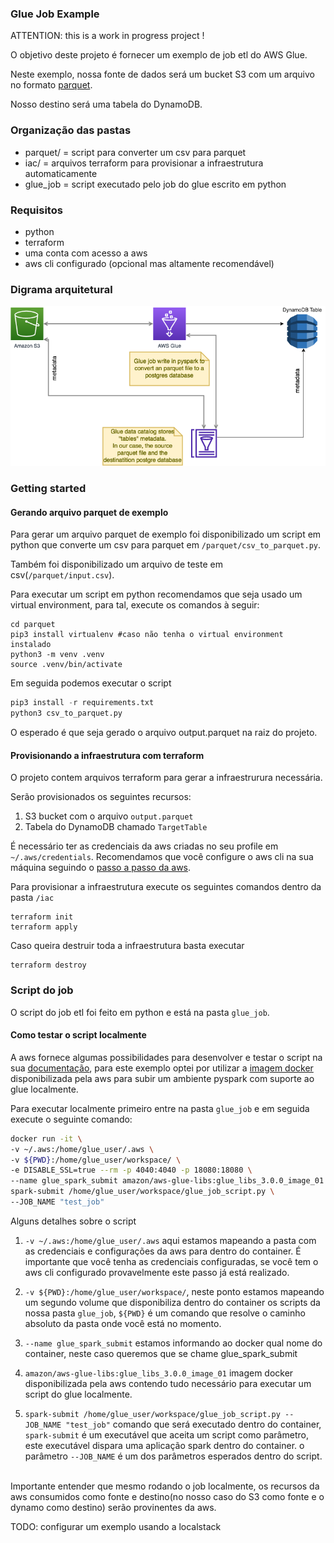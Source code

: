 ### Glue Job Example

ATTENTION: this is a work in progress project !

O objetivo deste projeto é fornecer um exemplo de job etl do AWS Glue.

Neste exemplo, nossa fonte de dados será um bucket S3 com um arquivo no formato [parquet](https://parquet.apache.org/).

Nosso destino será uma tabela do DynamoDB. 

### Organização das pastas

 - parquet/ = script para converter um csv para parquet
 - iac/ = arquivos terraform para provisionar a infraestrutura automaticamente
 - glue_job = script executado pelo job do glue escrito em python


### Requisitos
- python
- terraform
- uma conta com acesso a aws
- aws cli configurado (opcional mas altamente recomendável)


### Digrama arquitetural

![Diagrama](/docs/images/Glue_example.drawio.png)


### Getting started


#### Gerando arquivo parquet de exemplo 

Para gerar um arquivo parquet de exemplo foi disponibilizado um script em python que converte um csv para parquet em `/parquet/csv_to_parquet.py`.

Também foi disponibilizado um arquivo de teste em csv(`/parquet/input.csv`).

Para executar um script em python recomendamos que seja usado um virtual environment, para tal, execute os comandos à seguir:


```shell
cd parquet
pip3 install virtualenv #caso não tenha o virtual environment instalado
python3 -m venv .venv
source .venv/bin/activate
```

Em seguida podemos executar o script

```python
pip3 install -r requirements.txt
python3 csv_to_parquet.py
```

O esperado é que seja gerado o arquivo output.parquet na raiz do projeto.

#### Provisionando a infraestrutura com terraform

O projeto contem arquivos terraform para gerar a infraestrurura necessária.

Serão provisionados os seguintes recursos:

1. S3 bucket com o arquivo `output.parquet`
2. Tabela do DynamoDB chamado `TargetTable` 

É necessário ter as credenciais da aws criadas no seu profile em `~/.aws/credentials`. Recomendamos que você configure o aws cli na sua máquina seguindo o [passo a passo da aws](https://docs.aws.amazon.com/cli/latest/userguide/cli-configure-quickstart.html).

Para provisionar a infraestrutura execute os seguintes comandos dentro da pasta `/iac`

```shell
terraform init
terraform apply
```

Caso queira destruir toda a infraestrutura basta executar

```shell
terraform destroy
```

### Script do job

O script do job etl foi feito em python e está na pasta `glue_job`.

#### Como testar o script localmente

A aws fornece algumas possibilidades para desenvolver e testar o script na sua [documentação](https://docs.aws.amazon.com/glue/latest/dg/aws-glue-programming-etl-libraries.html), para este exemplo optei por utilizar a [imagem docker](https://docs.aws.amazon.com/glue/latest/dg/aws-glue-programming-etl-libraries.html#develop-local-docker-image) disponibilizada pela aws para subir um ambiente pyspark com suporte ao glue localmente.

Para executar localmente primeiro entre na pasta `glue_job` e em seguida execute o seguinte comando:

```sh
docker run -it \
-v ~/.aws:/home/glue_user/.aws \
-v ${PWD}:/home/glue_user/workspace/ \
-e DISABLE_SSL=true --rm -p 4040:4040 -p 18080:18080 \
--name glue_spark_submit amazon/aws-glue-libs:glue_libs_3.0.0_image_01 \
spark-submit /home/glue_user/workspace/glue_job_script.py \
--JOB_NAME "test_job"

```

Alguns detalhes sobre o script

 01. `-v ~/.aws:/home/glue_user/.aws` aqui estamos mapeando a pasta com as credenciais e configurações da aws para dentro do container. É importante que você tenha as credenciais configuradas, se você tem o aws cli configurado provavelmente este passo já está realizado.

 00. `-v ${PWD}:/home/glue_user/workspace/`, neste ponto estamos mapeando um segundo volume que disponibiliza dentro do container os scripts da nossa pasta `glue_job`, `${PWD}` é um comando que resolve o caminho absoluto da pasta onde você está no momento.

 00. `--name glue_spark_submit` estamos informando ao docker qual nome do container, neste caso queremos que se chame glue_spark_submit

 00. `amazon/aws-glue-libs:glue_libs_3.0.0_image_01` imagem docker disponibilizada pela aws contendo tudo necessário para executar um script do glue localmente.

 00. `spark-submit /home/glue_user/workspace/glue_job_script.py --JOB_NAME "test_job"` comando que será executado dentro do container, `spark-submit` é um executável que aceita um script como parâmetro, este executável dispara uma aplicação spark dentro do container. o parâmetro `--JOB_NAME` é um dos parâmetros esperados dentro do script.

<br/>
Importante entender que mesmo rodando o job localmente, os recursos da aws consumidos como fonte e destino(no nosso caso do S3 como fonte e o dynamo como destino) serão provinentes da aws.

TODO: configurar um exemplo usando a localstack


